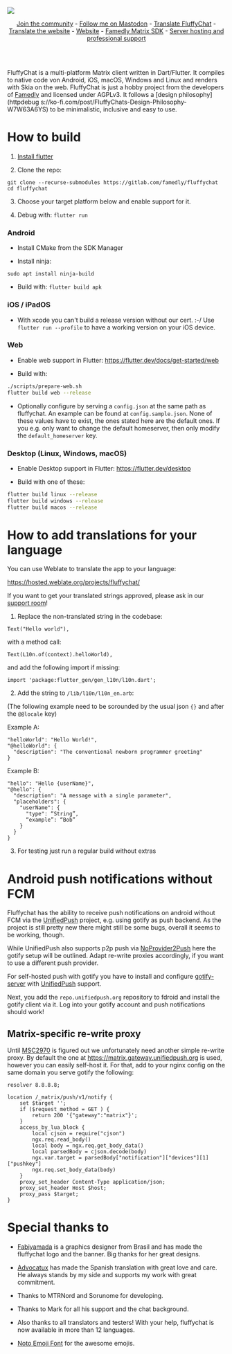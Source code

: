 ![](https://i.imgur.com/wi7RlVt.png)

<p align="center">
  <a href="https://matrix.to/#/#fluffychat:matrix.org" target="new">Join the community</a> - <a href="https://metalhead.club/@krille" target="new">Follow me on Mastodon</a> - <a href="https://hosted.weblate.org/projects/fluffychat/" target="new">Translate FluffyChat</a> - <a href="https://gitlab.com/ChristianPauly/fluffychat-website" target="new">Translate the website</a> - <a href="https://fluffychat.im" target="new">Website</a> - <a href="https://gitlab.com/famedly/famedlysdk" target="new">Famedly Matrix SDK</a> - <a href="https://famedly.com/kontakt">Server hosting and professional support</a>
 </p>
<br>
<br>

FluffyChat is a multi-platform Matrix client written in Dart/Flutter. It compiles to native code von Android, iOS, macOS, Windows and Linux and renders with Skia on the web. FluffyChat is just a hobby project from the developers of [Famedly](https://famedly.com) and licensed under AGPLv3. It follows a [design philosophy](httpdebug s://ko-fi.com/post/FluffyChats-Design-Philosophy-W7W63A6YS) to be minimalistic, inclusive and easy to use.

# How to build

1. [Install flutter](https://flutter.dev)

2. Clone the repo:
```
git clone --recurse-submodules https://gitlab.com/famedly/fluffychat
cd fluffychat
```

3. Choose your target platform below and enable support for it.

4. Debug with: `flutter run`

### Android

* Install CMake from the SDK Manager

* Install ninja:
```
sudo apt install ninja-build
```

* Build with: `flutter build apk`

### iOS / iPadOS

* With xcode you can't build a release version without our cert. :-/ Use `flutter run --profile` to have a working version on your iOS device.

### Web

* Enable web support in Flutter: https://flutter.dev/docs/get-started/web

* Build with:
```bash
./scripts/prepare-web.sh
flutter build web --release
```

* Optionally configure by serving a `config.json` at the same path as fluffychat.
  An example can be found at `config.sample.json`. None of these
  values have to exist, the ones stated here are the default ones. If you e.g. only want
  to change the default homeserver, then only modify the `default_homeserver` key.

### Desktop (Linux, Windows, macOS)

* Enable Desktop support in Flutter: https://flutter.dev/desktop

* Build with one of these:
```bash
flutter build linux --release
flutter build windows --release
flutter build macos --release
```


# How to add translations for your language

You can use Weblate to translate the app to your language:

https://hosted.weblate.org/projects/fluffychat/

If you want to get your translated strings approved, please ask in our
<a href="https://matrix.to/#/#fluffychat:matrix.org" target="new">support room</a>!

1. Replace the non-translated string in the codebase:
```
Text("Hello world"),
```
with a method call:
```
Text(L10n.of(context).helloWorld),
```

and add the following import if missing:

```
import 'package:flutter_gen/gen_l10n/l10n.dart';
```

2. Add the string to `/lib/l10n/l10n_en.arb`:

(The following example need to be sorounded by the usual json `{}` and after the `@@locale` key)

Example A:
```
"helloWorld": "Hello World!",
"@helloWorld": {
  "description": "The conventional newborn programmer greeting"
}
```

Example B:
```
"hello": "Hello {userName}",
"@hello": {
  "description": "A message with a single parameter",
  "placeholders": {
    "userName": {
      "type": “String”,
      “example”: “Bob”
    }
  }
}
```

3. For testing just run a regular build without extras

# Android push notifications without FCM
Fluffychat has the ability to receive push notifications on android without FCM via the
[UnifiedPush](https://github.com/UnifiedPush) project, e.g. using gotify as push backend. As the project is still pretty new
there might still be some bugs, overall it seems to be working, though.

While UnifiedPush also supports p2p push via [NoProvider2Push](https://github.com/NoProvider2Push/android)
here the gotify setup will be outlined. Adapt re-write proxies accordingly, if you want to use a different push provider.

For self-hosted push with gotify you have to install and configure [gotify-server](https://github.com/gotify/server)
with [UnifiedPush](https://github.com/UnifiedPush/contrib/blob/main/providers/gotify.md) support.

Next, you add the `repo.unifiedpush.org` repository to fdroid and install the gotify client via it. Log into your gotify account and push notifications should work!

## Matrix-specific re-write proxy
Until [MSC2970](https://github.com/matrix-org/matrix-doc/pull/2970) is figured out we unfortunately
need another simple re-write proxy. By default the one at https://matrix.gateway.unifiedpush.org
is used, however you can easily self-host it. For that, add to your nginx config on the same domain you serve gotify the following:
```
resolver 8.8.8.8;

location /_matrix/push/v1/notify {
    set $target '';
    if ($request_method = GET ) {
        return 200 '{"gateway":"matrix"}';
    }
    access_by_lua_block {
        local cjson = require("cjson")
        ngx.req.read_body()
        local body = ngx.req.get_body_data()
        local parsedBody = cjson.decode(body)
        ngx.var.target = parsedBody["notification"]["devices"][1]["pushkey"]
        ngx.req.set_body_data(body)
    }
    proxy_set_header Content-Type application/json;
    proxy_set_header Host $host;
    proxy_pass $target;
}
```

# Special thanks to

* <a href="https://github.com/fabiyamada">Fabiyamada</a> is a graphics designer from Brasil and has made the fluffychat logo and the banner. Big thanks for her great designs.

* <a href="https://github.com/advocatux">Advocatux</a> has made the Spanish translation with great love and care. He always stands by my side and supports my work with great commitment.

* Thanks to MTRNord and Sorunome for developing.

* Thanks to Mark for all his support and the chat background.

* Also thanks to all translators and testers! With your help, fluffychat is now available in more than 12 languages.

* <a href="https://github.com/googlefonts/noto-emoji/">Noto Emoji Font</a> for the awesome emojis.
